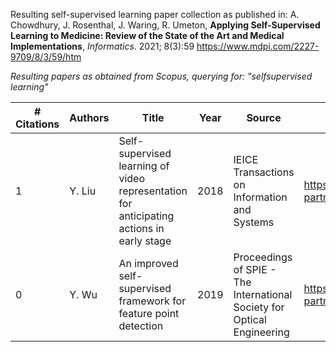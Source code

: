 Resulting self-supervised learning paper collection as published in: 
A. Chowdhury, J. Rosenthal, J. Waring, R. Umeton, **Applying Self-Supervised Learning to Medicine: Review of the State of the Art and Medical Implementations**, *Informatics*. 2021; 8(3):59 https://www.mdpi.com/2227-9709/8/3/59/htm

*Resulting papers as obtained from Scopus, querying for: "selfsupervised learning"*

| \# Citations | Authors | Title                                                                                    | Year | Source                                                                  | Publisher                                                                                 | ArticleURL                                                                                | Link |
| ------------ | ------- | ---------------------------------------------------------------------------------------- | ---- | ----------------------------------------------------------------------- | ----------------------------------------------------------------------------------------- | ----------------------------------------------------------------------------------------- | ---- |
| 1            | Y. Liu  | Self-supervised learning of video representation for anticipating actions in early stage | 2018 | IEICE Transactions on Information and Systems                           | https://www.scopus.com/inward/record.uri?partnerID=HzOxMe3b&scp=85046271146&origin=inward | https://www.scopus.com/inward/record.uri?partnerID=HzOxMe3b&scp=85046271146&origin=inward |
| 0            | Y. Wu   | An improved self-supervised framework for feature point detection                        | 2019 | Proceedings of SPIE - The International Society for Optical Engineering | https://www.scopus.com/inward/record.uri?partnerID=HzOxMe3b&scp=85072626433&origin=inward | https://www.scopus.com/inward/record.uri?partnerID=HzOxMe3b&scp=85072626433&origin=inward |
